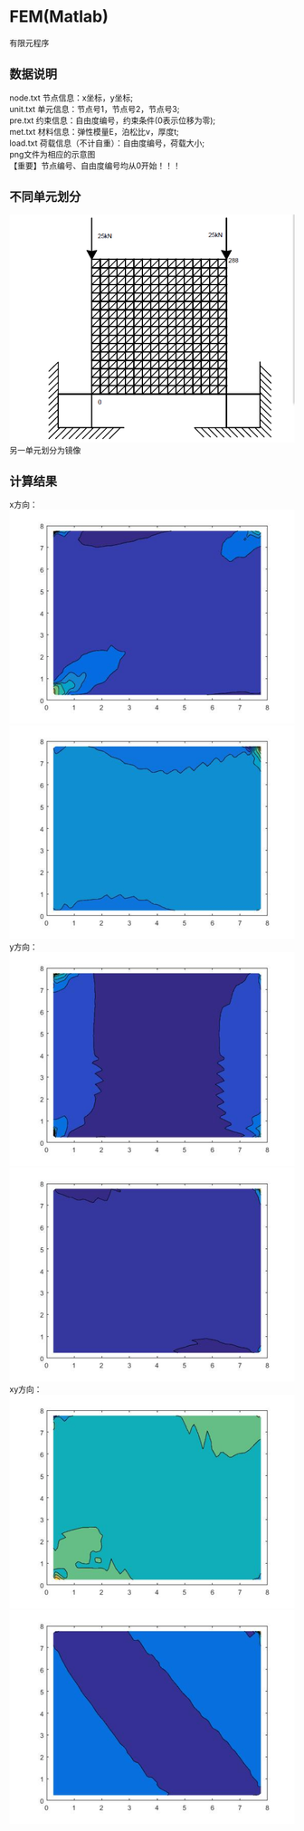# FEM(Matlab) </br>
有限元程序 </br>
## 数据说明 </br>
node.txt  节点信息：x坐标，y坐标;</br>
unit.txt  单元信息：节点号1，节点号2，节点号3;</br>
pre.txt  约束信息：自由度编号，约束条件(0表示位移为零);</br>
met.txt  材料信息：弹性模量E，泊松比ν，厚度t;</br>
load.txt  荷载信息（不计自重）：自由度编号，荷载大小;</br>
png文件为相应的示意图</br>
【重要】节点编号、自由度编号均从0开始！！！</br>
## 不同单元划分 </br>
![image](https://github.com/Ron-Wang/FEM-Matlab/blob/master/FEM/2-5/2-5.png)</br>
另一单元划分为镜像</br>
## 计算结果 </br>
x方向：</br>
![image](https://github.com/Ron-Wang/FEM-Matlab/blob/master/FEM/data/2-5x.jpg)</br>
![image](https://github.com/Ron-Wang/FEM-Matlab/blob/master/FEM/data/2-5x1.jpg)</br>
y方向：</br>
![image](https://github.com/Ron-Wang/FEM-Matlab/blob/master/FEM/data/2-5y.jpg)</br>
![image](https://github.com/Ron-Wang/FEM-Matlab/blob/master/FEM/data/2-5y1.jpg)</br>
xy方向：</br>
![image](https://github.com/Ron-Wang/FEM-Matlab/blob/master/FEM/data/2-5xy.jpg)</br>
![image](https://github.com/Ron-Wang/FEM-Matlab/blob/master/FEM/data/2-5xy1.jpg)</br>
